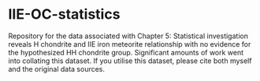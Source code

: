 # IIE-OC-statistics
Repository for the data associated with Chapter 5: Statistical investigation reveals H chondrite and IIE iron meteorite relationship with no evidence for the hypothesized HH chondrite group.
Significant amounts of work went into collating this dataset. If you utilise this dataset, please cite both myself and the original data sources.
